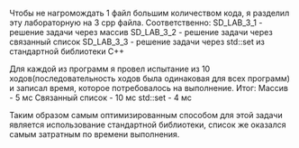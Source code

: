 Чтобы не нагромождать 1 файл большим количеством кода, я разделил эту лабораторную на 3 cpp файла.
Соответственно:
SD_LAB_3_1 - решение задачи через массив
SD_LAB_3_2 - решение задачи через связанный список
SD_LAB_3_3 - решение задачи через std::set из стандартной библиотеки C++

Для каждой из программ я провел испытание из 10 ходов(последовательность ходов была одинаковая для всех программ) и записал время, которое потребовалось на выполнение.
Итог:
Массив - 5 мс 
Связанный список - 10 мс 
std::set - 4 мс 

Таким образом самым оптимизированным способом для этой задачи является использование стандартной библиотеки, список же оказался самым затратным по времени выполнения.
